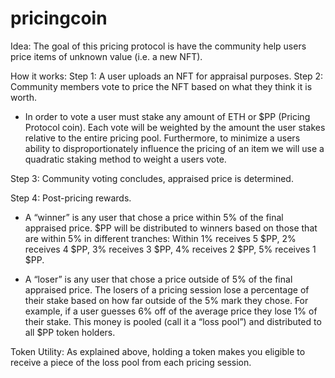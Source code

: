 # pricingcoin
Idea:
The goal of this pricing protocol is have the community help users price items of unknown value (i.e. a new NFT).

How it works:
Step 1: A user uploads an NFT for appraisal purposes.
Step 2: Community members vote to price the NFT based on what they think it is worth.
- In order to vote a user must stake any amount of ETH or $PP (Pricing Protocol coin). Each vote will be weighted by the amount the user stakes relative to the entire pricing pool. Furthermore, to minimize a users ability to disproportionately influence the pricing of an item we will use a quadratic staking method to weight a users vote.

Step 3: Community voting concludes, appraised price is determined.

Step 4: Post-pricing rewards.
- A “winner” is any user that chose a price within 5% of the final appraised price. $PP will be distributed to winners based on those that are within 5% in different tranches: Within 1% receives 5 $PP, 2% receives 4 $PP, 3% receives 3 $PP, 4% receives 2 $PP, 5% receives 1 $PP.

- A “loser” is any user that chose a price outside of 5% of the final appraised price. The losers of a pricing session lose a percentage of their stake based on how far outside of the 5% mark they chose. For example, if a user guesses 6% off of the average price they lose 1% of their stake. This money is pooled (call it a “loss pool”) and distributed to all $PP token holders.

Token Utility:
As explained above, holding a token makes you eligible to receive a piece of the loss pool from each pricing session.
